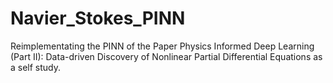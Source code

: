 # Navier_Stokes_PINN
Reimplementating the PINN of the Paper  Physics Informed Deep Learning (Part II): Data-driven Discovery of Nonlinear Partial Differential Equations as a self study.

